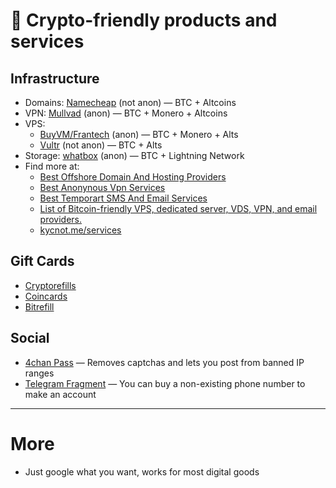 # 💛 Crypto-friendly products and services

## Infrastructure
- Domains: [Namecheap](https://www.namecheap.com/) (not anon) — BTC + Altcoins
- VPN: [Mullvad](https://kycnot.me/service/mullvadvpn) (anon) — BTC + Monero + Altcoins
- VPS:
	- [BuyVM/Frantech](https://buyvm.net/) (anon) — BTC + Monero + Alts
	- [Vultr](https://www.vultr.com/) (not anon) —  BTC + Alts
- Storage: [whatbox](https://whatbox.ca/) (anon) — BTC + Lightning Network
- Find more at:
	- [Best Offshore Domain And Hosting Providers](https://cybertoolbank.cc/bullet.html) 
	- [Best Anonynous Vpn Services](https://cybertoolbank.cc/vpns.html) 
	- [Best Temporart SMS And Email Services](https://cybertoolbank.cc/temp.html)
	- [List of Bitcoin-friendly VPS, dedicated server, VDS, VPN, and email providers.](https://bitcoin-vps.com/)
	- [kycnot.me/services](https://kycnot.me/services)

## Gift Cards
- [Cryptorefills](https://www.cryptorefills.com/)
- [Coincards](https://coincards.com/)
- [Bitrefill](https://www.bitrefill.com/)

## Social
- [4chan Pass](https://www.4channel.org/pass) — Removes captchas and lets you post from banned IP ranges
- [Telegram Fragment](https://fragment.com/numbers) — You can buy a non-existing phone number to make an account

---
# More

- Just google what you want, works for most digital goods
